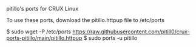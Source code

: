 pitillo's ports for CRUX Linux

To use these ports, download the pitillo.httpup file to /etc/ports

$ sudo wget -P /etc/ports https://raw.githubusercontent.com/pitill0/crux-ports-pitillo/main/pitillo.httpup
$ sudo ports -u pitillo
